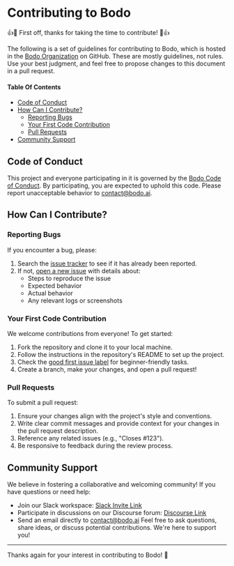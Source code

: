 # Contributing to Bodo

:+1::tada: First off, thanks for taking the time to contribute! :tada::+1:

The following is a set of guidelines for contributing to Bodo, which is hosted in the [Bodo Organization](https://github.com/bodo-ai) on GitHub. These are mostly guidelines, not rules. Use your best judgment, and feel free to propose changes to this document in a pull request.

#### Table Of Contents

- [Code of Conduct](#code-of-conduct)
- [How Can I Contribute?](#how-can-i-contribute)
    - [Reporting Bugs](#reporting-bugs)
    - [Your First Code Contribution](#your-first-code-contribution)
    - [Pull Requests](#pull-requests)
- [Community Support](#community-support)

## Code of Conduct

This project and everyone participating in it is governed by the [Bodo Code of Conduct](CODE_OF_CONDUCT.md). By participating, you are expected to uphold this code. Please report unacceptable behavior to [contact@bodo.ai](mailto:contact@bodo.ai).

## How Can I Contribute?

### Reporting Bugs

If you encounter a bug, please:
1. Search the [issue tracker](https://github.com/bodo-ai/bodo/issues) to see if it has already been reported.
2. If not, [open a new issue](https://github.com/bodo-ai/bodo/issues/new) with details about:
    - Steps to reproduce the issue
    - Expected behavior
    - Actual behavior
    - Any relevant logs or screenshots

### Your First Code Contribution

We welcome contributions from everyone! To get started:
1. Fork the repository and clone it to your local machine.
2. Follow the instructions in the repository's README to set up the project.
3. Check the [good first issue label](https://github.com/bodo-ai/bodo/labels/good%20first%20issue) for beginner-friendly tasks.
4. Create a branch, make your changes, and open a pull request!

### Pull Requests

To submit a pull request:
1. Ensure your changes align with the project's style and conventions.
2. Write clear commit messages and provide context for your changes in the pull request description.
3. Reference any related issues (e.g., "Closes #123").
4. Be responsive to feedback during the review process.

## Community Support

We believe in fostering a collaborative and welcoming community! If you have questions or need help:
- Join our Slack workspace: [Slack Invite Link](https://bodocommunity.slack.com/join/shared_invite/zt-qwdc8fad-6rZ8a1RmkkJ6eOX1X__knA#/shared-invite/email)
- Participate in discussions on our Discourse forum: [Discourse Link](https://discourse.bodo.ai/)
- Send an email directly to [contact@bodo.ai](mailto:contact@bodo.ai)
Feel free to ask questions, share ideas, or discuss potential contributions. We're here to support you!

---

Thanks again for your interest in contributing to Bodo! :rocket: